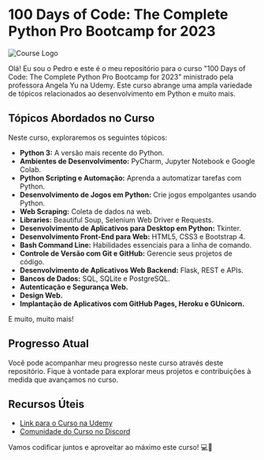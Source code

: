 # 100 Days of Code: The Complete Python Pro Bootcamp for 2023

![Course Logo](https://www.python.org/static/img/python-logo@2x.png)

Olá! Eu sou o Pedro e este é o meu repositório para o curso "100 Days of Code: The Complete Python Pro Bootcamp for 2023" ministrado pela professora Angela Yu na Udemy. Este curso abrange uma ampla variedade de tópicos relacionados ao desenvolvimento em Python e muito mais.

## Tópicos Abordados no Curso

Neste curso, exploraremos os seguintes tópicos:

- **Python 3:** A versão mais recente do Python.
- **Ambientes de Desenvolvimento:** PyCharm, Jupyter Notebook e Google Colab.
- **Python Scripting e Automação:** Aprenda a automatizar tarefas com Python.
- **Desenvolvimento de Jogos em Python:** Crie jogos empolgantes usando Python.
- **Web Scraping:** Coleta de dados na web.
- **Libraries:** Beautiful Soup, Selenium Web Driver e Requests.
- **Desenvolvimento de Aplicativos para Desktop em Python:** Tkinter.
- **Desenvolvimento Front-End para Web:** HTML5, CSS3 e Bootstrap 4.
- **Bash Command Line:** Habilidades essenciais para a linha de comando.
- **Controle de Versão com Git e GitHub:** Gerencie seus projetos de código.
- **Desenvolvimento de Aplicativos Web Backend:** Flask, REST e APIs.
- **Bancos de Dados:** SQL, SQLite e PostgreSQL.
- **Autenticação e Segurança Web.**
- **Design Web.**
- **Implantação de Aplicativos com GitHub Pages, Heroku e GUnicorn.**

E muito, muito mais!

## Progresso Atual

Você pode acompanhar meu progresso neste curso através deste repositório. Fique à vontade para explorar meus projetos e contribuições à medida que avançamos no curso.

## Recursos Úteis

- [Link para o Curso na Udemy](https://www.udemy.com/course/100-days-of-code/)
- [Comunidade do Curso no Discord](https://discord.com/invite/3DDPkCAU3N)

Vamos codificar juntos e aproveitar ao máximo este curso! 💻🚀
